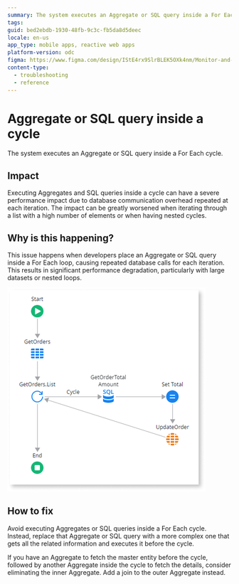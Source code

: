 ```yaml
---
summary: The system executes an Aggregate or SQL query inside a For Each cycle.
tags:
guid: bed2ebdb-1930-48fb-9c3c-fb5da8d5deec
locale: en-us
app_type: mobile apps, reactive web apps
platform-version: odc
figma: https://www.figma.com/design/IStE4rx9SlrBLEK5OXk4nm/Monitor-and-troubleshoot-apps?node-id=3525-176&t=ZHJybqzEUX6B7aIU-1
content-type:
  - troubleshooting
  - reference
---
```


# Aggregate or SQL query inside a cycle

The system executes an Aggregate or SQL query inside a For Each cycle.

## Impact

Executing Aggregates and SQL queries inside a cycle can have a severe performance impact due to database communication overhead repeated at each iteration. The impact can be greatly worsened when iterating through a list with a high number of elements or when having nested cycles.

## Why is this happening?

This issue happens when developers place an Aggregate or SQL query inside a For Each loop, causing repeated database calls for each iteration. This results in significant performance degradation, particularly with large datasets or nested loops.

![An action flow diagram showing a SQL query node inside a For Each loop.](images/odcs-inside-cycle.png "Action Flow with SQL Query Inside For Each Loop")

## How to fix

Avoid executing Aggregates or SQL queries inside a For Each cycle. Instead, replace that Aggregate or SQL query with a more complex one that gets all the related information and executes it before the cycle.

If you have an Aggregate to fetch the master entity before the cycle, followed by another Aggregate inside the cycle to fetch the details, consider eliminating the inner Aggregate. Add a join to the outer Aggregate instead.
